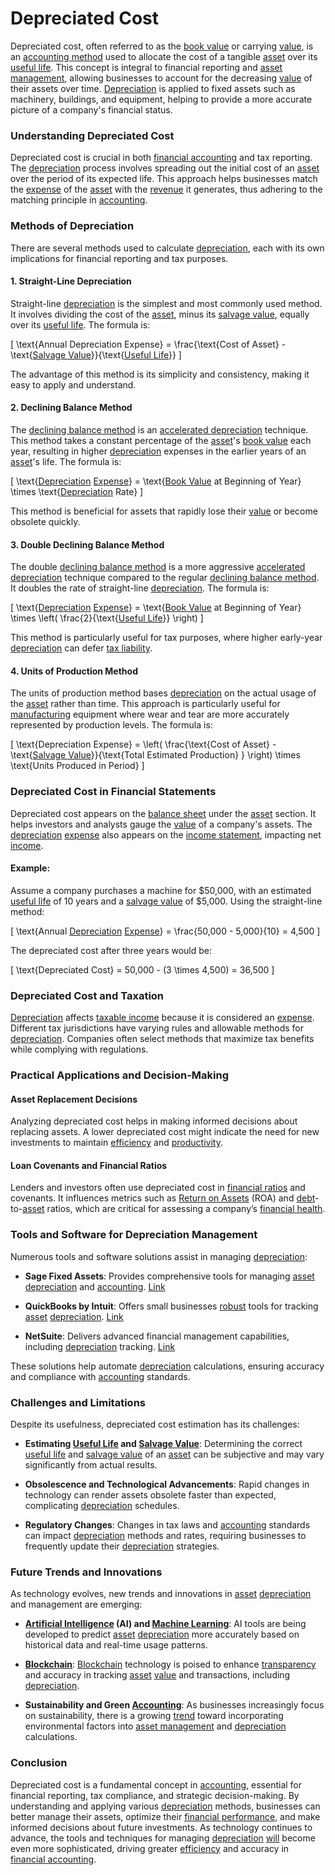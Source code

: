 # Depreciated Cost

Depreciated cost, often referred to as the [book value](../b/book_value.md) or carrying [value](../v/value.md), is an [accounting method](../a/accounting_method.md) used to allocate the cost of a tangible [asset](../a/asset.md) over its [useful life](../u/useful_life.md). This concept is integral to financial reporting and [asset management](../a/asset_management.md), allowing businesses to account for the decreasing [value](../v/value.md) of their assets over time. [Depreciation](../d/depreciation.md) is applied to fixed assets such as machinery, buildings, and equipment, helping to provide a more accurate picture of a company's financial status.

### Understanding Depreciated Cost

Depreciated cost is crucial in both [financial accounting](../f/financial_accounting.md) and tax reporting. The [depreciation](../d/depreciation.md) process involves spreading out the initial cost of an [asset](../a/asset.md) over the period of its expected life. This approach helps businesses match the [expense](../e/expense.md) of the [asset](../a/asset.md) with the [revenue](../r/revenue.md) it generates, thus adhering to the matching principle in [accounting](../a/accounting.md). 

### Methods of Depreciation

There are several methods used to calculate [depreciation](../d/depreciation.md), each with its own implications for financial reporting and tax purposes.

#### 1. Straight-Line Depreciation
Straight-line [depreciation](../d/depreciation.md) is the simplest and most commonly used method. It involves dividing the cost of the [asset](../a/asset.md), minus its [salvage value](../s/salvage_value.md), equally over its [useful life](../u/useful_life.md). The formula is:

\[ \text{Annual Depreciation Expense} = \frac{\text{Cost of Asset} - \text{[Salvage Value](../s/salvage_value.md)}}{\text{[Useful Life](../u/useful_life.md)}} \]

The advantage of this method is its simplicity and consistency, making it easy to apply and understand.

#### 2. Declining Balance Method
The [declining balance method](../d/declining_balance_method.md) is an [accelerated depreciation](../a/accelerated_depreciation.md) technique. This method takes a constant percentage of the [asset](../a/asset.md)'s [book value](../b/book_value.md) each year, resulting in higher [depreciation](../d/depreciation.md) expenses in the earlier years of an [asset](../a/asset.md)'s life. The formula is:

\[ \text{[Depreciation](../d/depreciation.md) [Expense](../e/expense.md)} = \text{[Book Value](../b/book_value.md) at Beginning of Year} \times \text{[Depreciation](../d/depreciation.md) Rate} \]

This method is beneficial for assets that rapidly lose their [value](../v/value.md) or become obsolete quickly.

#### 3. Double Declining Balance Method
The double [declining balance method](../d/declining_balance_method.md) is a more aggressive [accelerated depreciation](../a/accelerated_depreciation.md) technique compared to the regular [declining balance method](../d/declining_balance_method.md). It doubles the rate of straight-line [depreciation](../d/depreciation.md). The formula is:

\[ \text{[Depreciation](../d/depreciation.md) [Expense](../e/expense.md)} = \text{[Book Value](../b/book_value.md) at Beginning of Year} \times \left( \frac{2}{\text{[Useful Life](../u/useful_life.md)}} \right) \]

This method is particularly useful for tax purposes, where higher early-year [depreciation](../d/depreciation.md) can defer [tax liability](../t/tax_liability.md).

#### 4. Units of Production Method
The units of production method bases [depreciation](../d/depreciation.md) on the actual usage of the [asset](../a/asset.md) rather than time. This approach is particularly useful for [manufacturing](../m/manufacturing.md) equipment where wear and tear are more accurately represented by production levels. The formula is:

\[ \text{Depreciation Expense} = \left( \frac{\text{Cost of Asset} - \text{[Salvage Value](../s/salvage_value.md)}}{\text{Total Estimated Production} } \right) \times \text{Units Produced in Period} \]

### Depreciated Cost in Financial Statements

Depreciated cost appears on the [balance sheet](../b/balance_sheet.md) under the [asset](../a/asset.md) section. It helps investors and analysts gauge the [value](../v/value.md) of a company's assets. The [depreciation](../d/depreciation.md) [expense](../e/expense.md) also appears on the [income statement](../i/income_statement.md), impacting net [income](../i/income.md).

#### Example:
Assume a company purchases a machine for $50,000, with an estimated [useful life](../u/useful_life.md) of 10 years and a [salvage value](../s/salvage_value.md) of $5,000. Using the straight-line method:

\[ \text{Annual [Depreciation](../d/depreciation.md) [Expense](../e/expense.md)} = \frac{50,000 - 5,000}{10} = 4,500 \]

The depreciated cost after three years would be:

\[ \text{Depreciated Cost} = 50,000 - (3 \times 4,500) = 36,500 \]

### Depreciated Cost and Taxation

[Depreciation](../d/depreciation.md) affects [taxable income](../t/taxable_income.md) because it is considered an [expense](../e/expense.md). Different tax jurisdictions have varying rules and allowable methods for [depreciation](../d/depreciation.md). Companies often select methods that maximize tax benefits while complying with regulations.

### Practical Applications and Decision-Making

#### Asset Replacement Decisions
Analyzing depreciated cost helps in making informed decisions about replacing assets. A lower depreciated cost might indicate the need for new investments to maintain [efficiency](../e/efficiency.md) and [productivity](../p/productivity.md).

#### Loan Covenants and Financial Ratios
Lenders and investors often use depreciated cost in [financial ratios](../f/financial_ratios.md) and covenants. It influences metrics such as [Return on Assets](../r/return_on_assets_(roa).md) (ROA) and [debt](../d/debt.md)-to-[asset](../a/asset.md) ratios, which are critical for assessing a company’s [financial health](../f/financial_health.md).

### Tools and Software for Depreciation Management

Numerous tools and software solutions assist in managing [depreciation](../d/depreciation.md):

- **Sage Fixed Assets**: Provides comprehensive tools for managing [asset](../a/asset.md) [depreciation](../d/depreciation.md) and [accounting](../a/accounting.md). [Link](https://www.sage.com/en-us/products/sage-fixed-assets/)

- **QuickBooks by Intuit**: Offers small businesses [robust](../r/robust.md) tools for tracking [asset](../a/asset.md) [depreciation](../d/depreciation.md). [Link](https://quickbooks.intuit.com/)

- **NetSuite**: Delivers advanced financial management capabilities, including [depreciation](../d/depreciation.md) tracking. [Link](https://www.netsuite.com/portal/products/erp/financial-management.shtml)

These solutions help automate [depreciation](../d/depreciation.md) calculations, ensuring accuracy and compliance with [accounting](../a/accounting.md) standards.

### Challenges and Limitations

Despite its usefulness, depreciated cost estimation has its challenges:

- **Estimating [Useful Life](../u/useful_life.md) and [Salvage Value](../s/salvage_value.md)**: Determining the correct [useful life](../u/useful_life.md) and [salvage value](../s/salvage_value.md) of an [asset](../a/asset.md) can be subjective and may vary significantly from actual results.

- **Obsolescence and Technological Advancements**: Rapid changes in technology can render assets obsolete faster than expected, complicating [depreciation](../d/depreciation.md) schedules.

- **Regulatory Changes**: Changes in tax laws and [accounting](../a/accounting.md) standards can impact [depreciation](../d/depreciation.md) methods and rates, requiring businesses to frequently update their [depreciation](../d/depreciation.md) strategies.

### Future Trends and Innovations

As technology evolves, new trends and innovations in [asset](../a/asset.md) [depreciation](../d/depreciation.md) and management are emerging:

- **[Artificial Intelligence](../a/artificial_intelligence_in_trading.md) (AI) and [Machine Learning](../m/machine_learning.md)**: AI tools are being developed to predict [asset](../a/asset.md) [depreciation](../d/depreciation.md) more accurately based on historical data and real-time usage patterns.

- **[Blockchain](../b/blockchain_in_trading.md)**: [Blockchain](../b/blockchain_in_trading.md) technology is poised to enhance [transparency](../t/transparency.md) and accuracy in tracking [asset](../a/asset.md) [value](../v/value.md) and transactions, including [depreciation](../d/depreciation.md).

- **Sustainability and Green [Accounting](../a/accounting.md)**: As businesses increasingly focus on sustainability, there is a growing [trend](../t/trend.md) toward incorporating environmental factors into [asset management](../a/asset_management.md) and [depreciation](../d/depreciation.md) calculations.

### Conclusion

Depreciated cost is a fundamental concept in [accounting](../a/accounting.md), essential for financial reporting, tax compliance, and strategic decision-making. By understanding and applying various [depreciation](../d/depreciation.md) methods, businesses can better manage their assets, optimize their [financial performance](../f/financial_performance.md), and make informed decisions about future investments. As technology continues to advance, the tools and techniques for managing [depreciation](../d/depreciation.md) [will](../w/will.md) become even more sophisticated, driving greater [efficiency](../e/efficiency.md) and accuracy in [financial accounting](../f/financial_accounting.md).